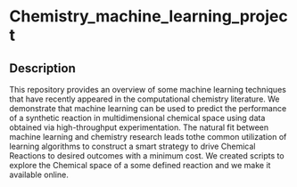 # Chemistry_machine_learning_project

## Description 
This repository provides an overview of some machine learning techniques that have recently appeared in the computational chemistry literature.  We demonstrate that machine learning can be used to predict the performance of a synthetic reaction in multidimensional  chemical  space  using  data  obtained  via  high-throughput  experimentation.  The natural fit between machine learning and chemistry research leads tothe common utilization of learning algorithms to construct a smart strategy to drive Chemical Reactions to desired outcomes with a minimum cost.  We created scripts to explore the Chemical space of a some defined reaction and we make it available online. 

